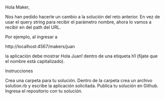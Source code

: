 Hola Maker,

Nos han pedido hacerle un cambio a la solución del reto anterior. En vez de usar el query string para recibir el parámetro nombre, ahora lo vamos a recibir en del path del URL.

Por ejemplo, al ingresar a

http://localhost:4567/makers/juan

la aplicación debe mostrar Hola Juan! dentro de una etiqueta h1 (fíjate que el nombre está capitalizado).

Instrucciones

Crea una carpeta para tu solución.
Dentro de la carpeta crea un archivo solution.rb y escribe la aplicación solicitada.
Publica tu solución en Github.
Ingresa el repositorio con tu solución.